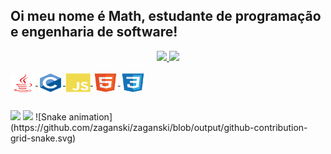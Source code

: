 
## Oi meu nome é Math, estudante de programação e engenharia de software!

<div align="center">
  <a href="https://github.com/zaganski">
  <img height="180em" src="https://github-readme-stats.vercel.app/api?username=zaganski&show_icons=true&theme=codeSTACKr&include_all_commits=true&count_private=true"/>
  <img height="180em" src="https://github-readme-stats.vercel.app/api/top-langs/?username=zaganski&layout=compact&langs_count=16&theme=codeSTACKr"/>
</div>
  
  
<div style="display: inline_block"><br>
  <img align="center" alt="Math-Java" height="30" width="40" src="https://raw.githubusercontent.com/devicons/devicon/master/icons/java/java-plain.svg">
  <img align="center" alt="Math-C" height="30" width="40" src="https://raw.githubusercontent.com/devicons/devicon/master/icons/c/c-original.svg">
  <img align="center" alt="Math-Js" height="30" width="40" src="https://raw.githubusercontent.com/devicons/devicon/master/icons/javascript/javascript-plain.svg">
  <img align="center" alt="Math-HTML" height="30" width="40" src="https://raw.githubusercontent.com/devicons/devicon/master/icons/html5/html5-original.svg">
  <img align="center" alt="Math-CSS" height="30" width="40" src="https://raw.githubusercontent.com/devicons/devicon/master/icons/css3/css3-original.svg">
</div>
  
  ##
 
<div> 
  <a href = "mailto:mathserpa@gmail.com"><img src="https://img.shields.io/badge/-Gmail-%23333?style=for-the-badge&logo=gmail&logoColor=white" target="_blank"></a>
  <a href="https://www.linkedin.com/in/matheus-serpa-4271a7206" target="_blank"><img src="https://img.shields.io/badge/-LinkedIn-%230077B5?style=for-the-badge&logo=linkedin&logoColor=white" target="_blank"></a>
  ![Snake animation](https://github.com/zaganski/zaganski/blob/output/github-contribution-grid-snake.svg)
</div>

